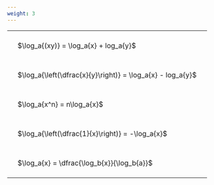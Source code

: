 ```yaml
---
weight: 3
---
```


<style type="text/css">
#T_2bae3 th.col_heading {
  text-align: left;
  font-size: 1em;
}
#T_2bae3 td {
  text-align: left;
  font-size: 1em;
  padding: 1.5em;
}
</style>
<table id="T_2bae3">
  <thead>
  </thead>
  <tbody>
    <tr>
      <td id="T_2bae3_row0_col0" class="data row0 col0" >$\log_a{(xy)} = \log_a{x} + log_a{y}$</td>
    </tr>
    <tr>
      <td id="T_2bae3_row1_col0" class="data row1 col0" >$\log_a{\left(\dfrac{x}{y}\right)} = \log_a{x} - log_a{y}$</td>
    </tr>
    <tr>
      <td id="T_2bae3_row2_col0" class="data row2 col0" >$\log_a{x^n} = n\log_a{x}$</td>
    </tr>
    <tr>
      <td id="T_2bae3_row3_col0" class="data row3 col0" >$\log_a{\left(\dfrac{1}{x}\right)} = -\log_a{x}$</td>
    </tr>
    <tr>
      <td id="T_2bae3_row4_col0" class="data row4 col0" >$\log_a{x} = \dfrac{\log_b{x}}{\log_b{a}}$</td>
    </tr>
  </tbody>
</table>
